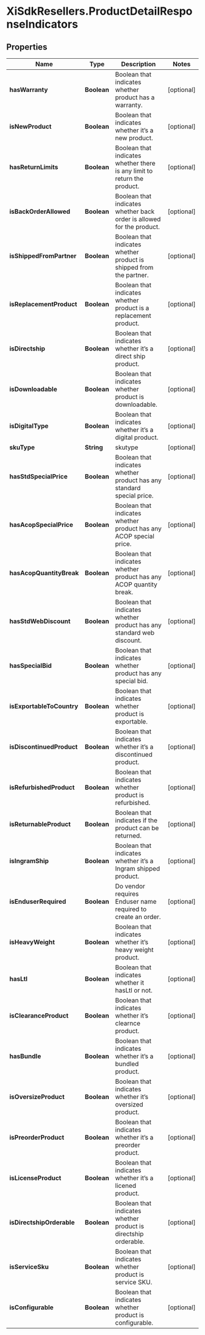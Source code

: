 # XiSdkResellers.ProductDetailResponseIndicators

## Properties

Name | Type | Description | Notes
------------ | ------------- | ------------- | -------------
**hasWarranty** | **Boolean** | Boolean that indicates whether product has a warranty. | [optional] 
**isNewProduct** | **Boolean** | Boolean that indicates whether it’s a new product.  | [optional] 
**hasReturnLimits** | **Boolean** | Boolean that indicates whether there is any limit to return the product. | [optional] 
**isBackOrderAllowed** | **Boolean** | Boolean that indicates whether back order is allowed for the product. | [optional] 
**isShippedFromPartner** | **Boolean** | Boolean that indicates whether product is shipped from the partner. | [optional] 
**isReplacementProduct** | **Boolean** | Boolean that indicates whether product is a replacement product. | [optional] 
**isDirectship** | **Boolean** | Boolean that indicates whether it’s a direct ship product. | [optional] 
**isDownloadable** | **Boolean** | Boolean that indicates whether product is downloadable. | [optional] 
**isDigitalType** | **Boolean** | Boolean that indicates whether it’s a digital product.  | [optional] 
**skuType** | **String** | skutype | [optional] 
**hasStdSpecialPrice** | **Boolean** | Boolean that indicates whether product has any standard special price. | [optional] 
**hasAcopSpecialPrice** | **Boolean** | Boolean that indicates whether product has any ACOP special price. | [optional] 
**hasAcopQuantityBreak** | **Boolean** | Boolean that indicates whether product has any ACOP quantity break. | [optional] 
**hasStdWebDiscount** | **Boolean** | Boolean that indicates whether product has any standard web discount. | [optional] 
**hasSpecialBid** | **Boolean** | Boolean that indicates whether product has any special bid. | [optional] 
**isExportableToCountry** | **Boolean** | Boolean that indicates whether product is exportable. | [optional] 
**isDiscontinuedProduct** | **Boolean** | Boolean that indicates whether it’s a discontinued product. | [optional] 
**isRefurbishedProduct** | **Boolean** | Boolean that indicates whether product is refurbished. | [optional] 
**isReturnableProduct** | **Boolean** | Boolean that indicates if the product can be returned. | [optional] 
**isIngramShip** | **Boolean** | Boolean that indicates whether it’s a Ingram shipped product. | [optional] 
**isEnduserRequired** | **Boolean** | Do vendor requires Enduser name required to create an order. | [optional] 
**isHeavyWeight** | **Boolean** | Boolean that indicates whether it’s  heavy weight product. | [optional] 
**hasLtl** | **Boolean** | Boolean that indicates whether it hasLtl or not. | [optional] 
**isClearanceProduct** | **Boolean** | Boolean that indicates whether it’s clearnce product. | [optional] 
**hasBundle** | **Boolean** | Boolean that indicates whether it’s a bundled product. | [optional] 
**isOversizeProduct** | **Boolean** | Boolean that indicates whether it’s oversized product. | [optional] 
**isPreorderProduct** | **Boolean** | Boolean that indicates whether it’s a preorder product. | [optional] 
**isLicenseProduct** | **Boolean** | Boolean that indicates whether it’s a licened product. | [optional] 
**isDirectshipOrderable** | **Boolean** | Boolean that indicates whether product is directship orderable. | [optional] 
**isServiceSku** | **Boolean** | Boolean that indicates whether product is service SKU. | [optional] 
**isConfigurable** | **Boolean** | Boolean that indicates whether product is configurable. | [optional] 


